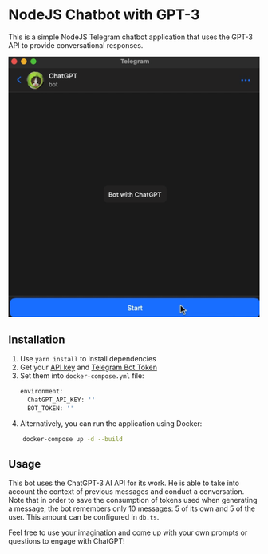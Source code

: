# NodeJS Chatbot with GPT-3 

This is a simple NodeJS Telegram chatbot application that uses the GPT-3 API to provide conversational responses.
<p align="center">
  <img src="img/readme.gif" />
</p>

## Installation

1. Use `yarn install` to install dependencies
2. Get your [API key](https://platform.openai.com/account/api-keys) and [Telegram Bot Token](https://t.me/BotFather)
3. Set them into `docker-compose.yml` file: 
    ```bash
    environment:
      ChatGPT_API_KEY: ''
      BOT_TOKEN: ''
      ```
4. Alternatively, you can run the application using Docker:

```bash
    docker-compose up -d --build
```

## Usage 

This bot uses the ChatGPT-3 AI API for its work. He is able to take into account the context of previous messages and conduct a conversation. Note that in order to save the consumption of tokens used when generating a message, the bot remembers only 10 messages: 5 of its own and 5 of the user. This amount can be configured in `db.ts`.

Feel free to use your imagination and come up with your own prompts or questions to engage with ChatGPT!
